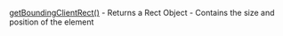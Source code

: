 [getBoundingClientRect()](https://developer.mozilla.org/en-US/docs/Web/API/Element/getBoundingClientRect) 
    - Returns a Rect Object 
    - Contains the size and position of the element
<!-- - getClientRects -->
